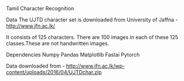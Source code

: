 Tamil Character Recognition

Data 
The UJTD character set is downloaded from University of Jaffna - http://www.jfn.ac.lk/

It consists of 125 characters. There are 100 images in each of these 125 classes.These are not handwritten images. 

Dependencies
Numpy
Pandas
Matplotlib
Fastai
Pytorch

Data downloaded from - 
http://www.jfn.ac.lk/wp-content/uploads/2016/04/UJTDchar.zip
